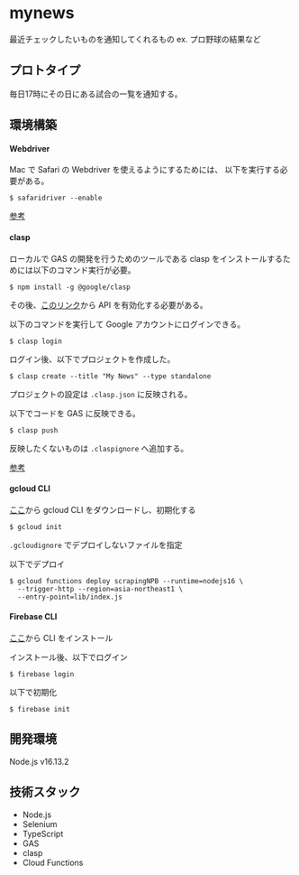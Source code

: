 # mynews

最近チェックしたいものを通知してくれるもの
ex. プロ野球の結果など

## プロトタイプ

毎日17時にその日にある試合の一覧を通知する。

## 環境構築

#### Webdriver
Mac で Safari の Webdriver を使えるようにするためには、
以下を実行する必要がある。

```shell
$ safaridriver --enable
```

[参考](https://developer.apple.com/documentation/webkit/testing_with_webdriver_in_safari)

#### clasp

ローカルで GAS の開発を行うためのツールである clasp をインストールするためには以下のコマンド実行が必要。

```shell
$ npm install -g @google/clasp
```

その後、[このリンク](https://script.google.com/home/usersettings)から API を有効化する必要がある。

以下のコマンドを実行して Google アカウントにログインできる。

```shell
$ clasp login
```

ログイン後、以下でプロジェクトを作成した。

```shell
$ clasp create --title "My News" --type standalone
```

プロジェクトの設定は `.clasp.json` に反映される。

以下でコードを GAS に反映できる。

```shell
$ clasp push
```

反映したくないものは `.claspignore` へ追加する。

[参考](https://github.com/google/clasp)

#### gcloud CLI

[ここ](https://cloud.google.com/sdk/docs/install-sdk?hl=ja)から gcloud CLI をダウンロードし、初期化する

```shell
$ gcloud init
```

`.gcloudignore` でデプロイしないファイルを指定

以下でデプロイ

```shell
$ gcloud functions deploy scrapingNPB --runtime=nodejs16 \
  --trigger-http --region=asia-northeast1 \
  --entry-point=lib/index.js
```


#### Firebase CLI

[ここ](https://firebase.google.com/docs/cli)から CLI をインストール

インストール後、以下でログイン

```shell
$ firebase login
```

以下で初期化

```shell
$ firebase init
```

## 開発環境

Node.js v16.13.2

## 技術スタック

- Node.js
- Selenium
- TypeScript
- GAS
- clasp
- Cloud Functions
